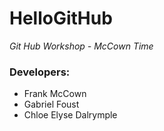 # HelloGitHub
*Git Hub Workshop - McCown Time*

### Developers:

* Frank McCown
* Gabriel Foust
* Chloe Elyse Dalrymple
